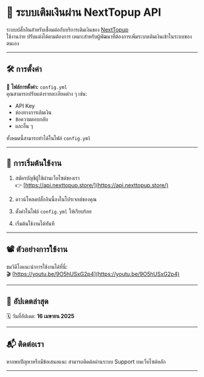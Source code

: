# 🔌 ระบบเติมเงินผ่าน NextTopup API

ระบบปลั๊กอินสำหรับเชื่อมต่อกับบริการเติมเงินของ [NextTopup](https://api.nexttopup.store/)  
ใช้งานง่าย ปรับแต่งได้ตามต้องการ เหมาะสำหรับผู้พัฒนาที่ต้องการเพิ่มระบบเติมเงินเข้าในระบบของตนเอง

---

## 🛠 การตั้งค่า

📄 **ไฟล์การตั้งค่า:** `config.yml`  
คุณสามารถปรับแต่งรายละเอียดต่าง ๆ เช่น:
- API Key
- ช่องทางการเติมเงิน
- ข้อความตอบกลับ
- และอื่น ๆ

ทั้งหมดนี้สามารถทำได้ในไฟล์ `config.yml`

---

## 🚀 การเริ่มต้นใช้งาน

1. สมัครบัญชีผู้ใช้ผ่านเว็บไซต์ของเรา  
   👉 [https://api.nexttopup.store/](https://api.nexttopup.store/)

2. ดาวน์โหลดปลั๊กอินนี้ลงในโปรเจกต์ของคุณ

3. ตั้งค่าในไฟล์ `config.yml` ให้เรียบร้อย

4. เริ่มต้นใช้งานได้ทันที

---

## 📽 ตัวอย่างการใช้งาน

ชมวิดีโอแนะนำการใช้งานได้ที่นี่:  
🎬 [https://youtu.be/9O5hUSxG2p4](https://youtu.be/9O5hUSxG2p4)

---

## 📅 อัปเดตล่าสุด

🗓 วันที่อัปเดต: **16 เมษายน 2025**

---

## 📬 ติดต่อเรา

หากพบปัญหาหรือมีข้อเสนอแนะ สามารถติดต่อผ่านระบบ Support บนเว็บไซต์หลัก

---
